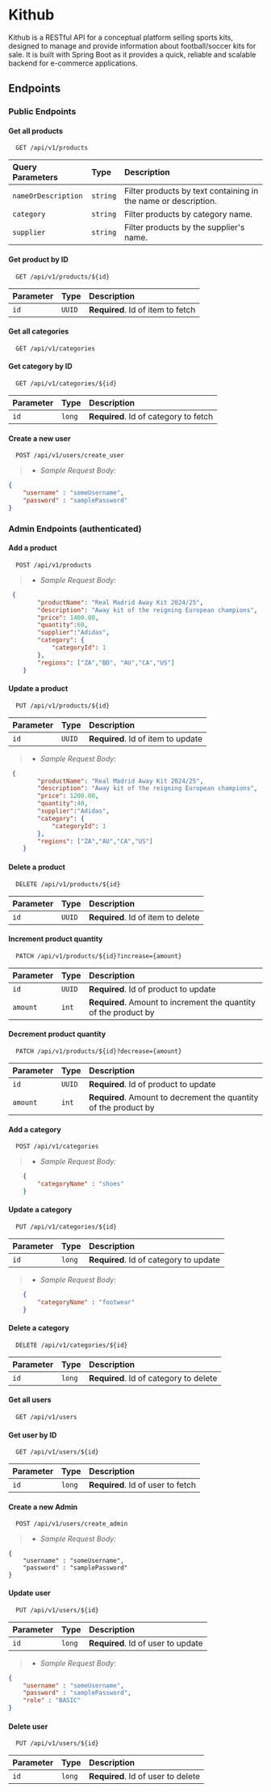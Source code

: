 
# Kithub

Kithub is a RESTful API for a conceptual platform selling sports kits, designed to manage and provide information about football/soccer kits for sale. It is built with Spring Boot as it provides a quick, reliable and scalable backend for e-commerce applications.






## Endpoints

### Public Endpoints

#### Get all products

```
  GET /api/v1/products
```

| Query Parameters | Type     | Description                |
| :-------- | :------- | :------------------------- |
| `nameOrDescription` | `string` | Filter products by text containing in the name or description. |
|  `category` | `string` | Filter products by category name.|
|`supplier` | `string` |	Filter products by the supplier's name. |

#### Get product by ID

```
  GET /api/v1/products/${id}
```

| Parameter | Type     | Description                       |
| :-------- | :------- | :-------------------------------- |
| `id`      | `UUID` | **Required**. Id of item to fetch |


#### Get all categories

```
  GET /api/v1/categories
```


#### Get category by ID

```
  GET /api/v1/categories/${id}
```

| Parameter | Type     | Description                       |
| :-------- | :------- | :-------------------------------- |
| `id`      | `long` | **Required**. Id of category to fetch |

#### Create a new user

```
  POST /api/v1/users/create_user
```

> * _Sample Request Body:_
```JSON
{
    "username" : "someUsername",
    "password" : "samplePassword"
}
```


### Admin Endpoints (authenticated)

#### Add a product

```
  POST /api/v1/products
```
> * _Sample Request Body:_
```JSON
 {
        "productName": "Real Madrid Away Kit 2024/25",
        "description": "Away kit of the reigning European champions",
        "price": 1400.00,
        "quantity":60,
        "supplier":"Adidas",
        "category": {
            "categoryId": 1
        },
        "regions": ["ZA","BD", "AU","CA","US"]
    }
```
#### Update a product

```
  PUT /api/v1/products/${id}
```
| Parameter | Type     | Description                       |
| :-------- | :------- | :-------------------------------- |
| `id`      | `UUID` | **Required**. Id of item to update |

> * _Sample Request Body:_
```JSON
 {
        "productName": "Real Madrid Away Kit 2024/25",
        "description": "Away kit of the reigning European champions",
        "price": 1200.00,
        "quantity":40,
        "supplier":"Adidas",
        "category": {
            "categoryId": 1
        },
        "regions": ["ZA","AU","CA","US"]
    }
```

#### Delete a product

```
  DELETE /api/v1/products/${id}
```
| Parameter | Type     | Description                       |
| :-------- | :------- | :-------------------------------- |
| `id`      | `UUID` | **Required**. Id of item to delete |


#### Increment product quantity

```
  PATCH /api/v1/products/${id}?increase={amount}
```
| Parameter | Type     | Description                       |
| :-------- | :------- | :-------------------------------- |
| `id`      | `UUID` | **Required**. Id of product to update |
| `amount`|`int`|**Required**. Amount to increment the quantity of the product by|

#### Decrement product quantity

```
  PATCH /api/v1/products/${id}?decrease={amount}
```
| Parameter | Type     | Description                       |
| :-------- | :------- | :-------------------------------- |
| `id`      | `UUID` | **Required**. Id of product to update |
| `amount`|`int`|**Required**. Amount to decrement the quantity of the product by|


#### Add a category

```
  POST /api/v1/categories
```
> * _Sample Request Body:_
```JSON
    {
        "categoryName" : "shoes"
    }
```

#### Update a category

```
  PUT /api/v1/categories/${id}
```

| Parameter | Type     | Description                       |
| :-------- | :------- | :-------------------------------- |
| `id`      | `long` | **Required**. Id of category to update |

> * _Sample Request Body:_
```JSON
    {
        "categoryName" : "footwear"
    }
```


#### Delete a category

```
  DELETE /api/v1/categories/${id}
```

| Parameter | Type     | Description                       |
| :-------- | :------- | :-------------------------------- |
| `id`      | `long` | **Required**. Id of category to delete |


#### Get all users

```
  GET /api/v1/users
```


#### Get user by ID

```
  GET /api/v1/users/${id}
```

| Parameter | Type     | Description                       |
| :-------- | :------- | :-------------------------------- |
| `id`      | `long` | **Required**. Id of user to fetch |

#### Create a new Admin

```
  POST /api/v1/users/create_admin
```

> *  _Sample Request Body:_
```
{
    "username" : "someUsername",
    "password" : "samplePassword"
}
```

#### Update user

```
  PUT /api/v1/users/${id}
```

| Parameter | Type     | Description                       |
| :-------- | :------- | :-------------------------------- |
| `id`      | `long` | **Required**. Id of user to update |

> *  _Sample Request Body:_
```JSON
{
    "username" : "someUsername",
    "password" : "samplePassword",
    "role" : "BASIC"
}
```

#### Delete user

```
  PUT /api/v1/users/${id}
```

| Parameter | Type     | Description                       |
| :-------- | :------- | :-------------------------------- |
| `id`      | `long` | **Required**. Id of user to delete |
